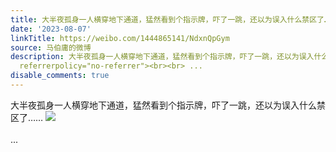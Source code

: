```yaml
---
title: 大半夜孤身一人横穿地下通道，猛然看到个指示牌，吓了一跳，还以为误入什么禁区了…… [图片]
date: '2023-08-07'
linkTitle: https://weibo.com/1444865141/NdxnQpGym
source: 马伯庸的微博
description: 大半夜孤身一人横穿地下通道，猛然看到个指示牌，吓了一跳，还以为误入什么禁区了…… <img style="" src="https://tvax4.sinaimg.cn/large/001zMvqtly1hgoo0629w6j62c0340u0y02.jpg"
  referrerpolicy="no-referrer"><br><br> ...
disable_comments: true
---
```

大半夜孤身一人横穿地下通道，猛然看到个指示牌，吓了一跳，还以为误入什么禁区了…… <img style="" src="https://tvax4.sinaimg.cn/large/001zMvqtly1hgoo0629w6j62c0340u0y02.jpg" referrerpolicy="no-referrer"><br><br> ...